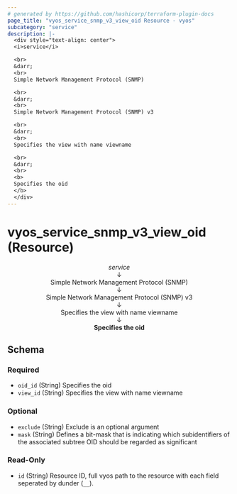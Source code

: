 ```yaml
---
# generated by https://github.com/hashicorp/terraform-plugin-docs
page_title: "vyos_service_snmp_v3_view_oid Resource - vyos"
subcategory: "service"
description: |-
  <div style="text-align: center">
  <i>service</i>

  <br>
  &darr;
  <br>
  Simple Network Management Protocol (SNMP)

  <br>
  &darr;
  <br>
  Simple Network Management Protocol (SNMP) v3

  <br>
  &darr;
  <br>
  Specifies the view with name viewname

  <br>
  &darr;
  <br>
  <b>
  Specifies the oid
  </b>
  </div>
---
```


# vyos_service_snmp_v3_view_oid (Resource)

<div style="text-align: center">
<i>service</i>

<br>
&darr;
<br>
Simple Network Management Protocol (SNMP)

<br>
&darr;
<br>
Simple Network Management Protocol (SNMP) v3

<br>
&darr;
<br>
Specifies the view with name viewname

<br>
&darr;
<br>
<b>
Specifies the oid
</b>
</div>



<!-- schema generated by tfplugindocs -->
## Schema

### Required

- `oid_id` (String) Specifies the oid
- `view_id` (String) Specifies the view with name viewname

### Optional

- `exclude` (String) Exclude is an optional argument
- `mask` (String) Defines a bit-mask that is indicating which subidentifiers of the associated subtree OID should be regarded as significant

### Read-Only

- `id` (String) Resource ID, full vyos path to the resource with each field seperated by dunder (`__`).
